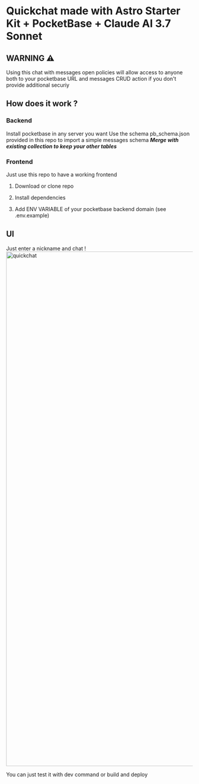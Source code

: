 # Quickchat made with Astro Starter Kit + PocketBase + Claude AI 3.7 Sonnet 

## WARNING ⚠️
Using this chat with messages open policies will allow access to anyone both to your pocketbase URL and messages CRUD action if you don't provide additional securiy


## How does it work ?

### Backend
Install pocketbase in any server you want
Use the schema pb_schema.json provided in this repo to import a simple messages schema
**_Merge with existing collection to keep your other tables_**

### Frontend
Just use this repo to have a working frontend 
1. Download or clone repo

2. Install dependencies
3. Add ENV VARIABLE of your pocketbase backend domain (see .env.example)

## UI
Just enter a nickname and chat !
<img width="1385" alt="quickchat" src="https://github.com/user-attachments/assets/5117b82f-2a80-40d9-bf36-e129ab059158" />

You can just test it with dev command or build and deploy


